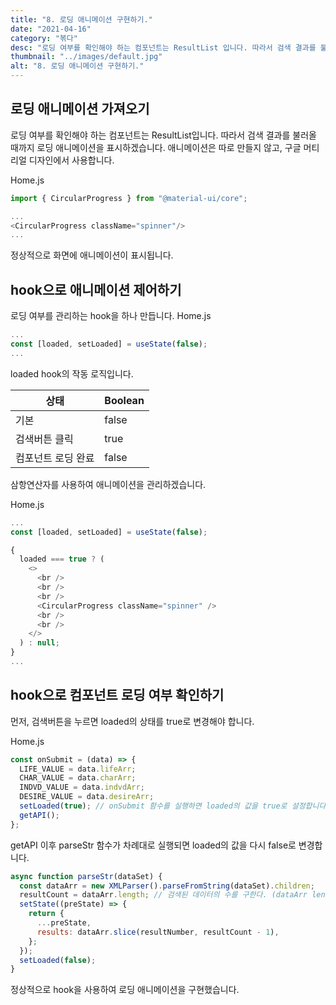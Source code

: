 ```yaml
---
title: "8. 로딩 애니메이션 구현하기."
date: "2021-04-16"
category: "볶다"
desc: "로딩 여부를 확인해야 하는 컴포넌트는 ResultList 입니다. 따라서 검색 결과를 불러올 때 까지 로딩 애니메이션을 표시하겠습니다."
thumbnail: "../images/default.jpg"
alt: "8. 로딩 애니메이션 구현하기."
---
```


## 로딩 애니메이션 가져오기

로딩 여부를 확인해야 하는 컴포넌트는 ResultList입니다. 따라서 검색 결과를 불러올 때까지 로딩 애니메이션을 표시하겠습니다.
애니메이션은 따로 만들지 않고, 구글 머티리얼 디자인에서 사용합니다.

Home.js

```js
import { CircularProgress } from "@material-ui/core";

...
<CircularProgress className="spinner"/>
...
```

정상적으로 화면에 애니메이션이 표시됩니다.

## hook으로 애니메이션 제어하기

로딩 여부를 관리하는 hook을 하나 만듭니다.
Home.js

```js
...
const [loaded, setLoaded] = useState(false);
...
```

loaded hook의 작동 로직입니다.

| 상태               | Boolean |
| ------------------ | ------- |
| 기본               | false   |
| 검색버튼 클릭      | true    |
| 컴포넌트 로딩 완료 | false   |

삼항연산자를 사용하여 애니메이션을 관리하겠습니다.

Home.js

```js
...
const [loaded, setLoaded] = useState(false);

{
  loaded === true ? (
    <>
      <br />
      <br />
      <br />
      <CircularProgress className="spinner" />
      <br />
      <br />
    </>
  ) : null;
}
...
```

## hook으로 컴포넌트 로딩 여부 확인하기

먼저, 검색버튼을 누르면 loaded의 상태를 true로 변경해야 합니다.

Home.js

```js
const onSubmit = (data) => {
  LIFE_VALUE = data.lifeArr;
  CHAR_VALUE = data.charArr;
  INDVD_VALUE = data.indvdArr;
  DESIRE_VALUE = data.desireArr;
  setLoaded(true); // onSubmit 함수를 실행하면 loaded의 값을 true로 설정합니다.
  getAPI();
};
```

getAPI 이후 parseStr 함수가 차례대로 실행되면 loaded의 값을 다시 false로 변경합니다.

```js
async function parseStr(dataSet) {
  const dataArr = new XMLParser().parseFromString(dataSet).children;
  resultCount = dataArr.length; // 검색된 데이터의 수를 구한다. (dataArr length 에서 5개 값이 빠짐)
  setState((preState) => {
    return {
      ...preState,
      results: dataArr.slice(resultNumber, resultCount - 1),
    };
  });
  setLoaded(false);
}
```

정상적으로 hook을 사용하여 로딩 애니메이션을 구현했습니다.
